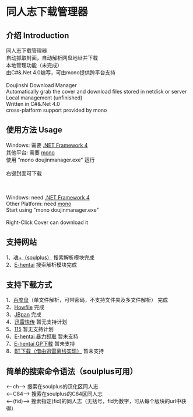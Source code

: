 同人志下载管理器
===================================
介绍 Introduction
-----------------------------------
同人志下载管理器<br />
自动抓取封面，自动解析网盘地址并下载<br />
本地管理功能（未完成）<br />
由C#&.Net 4.0编写，可由mono提供跨平台支持<br />
<br />
Doujinshi Download Manager<br />
Automatically grab the cover and download files stored in netdisk or server<br />
Local management (unfinished)<br />
Written in C#&.Net 4.0<br />
cross-platform support provided by mono<br />

使用方法 Usage
-----------------------------------
Windows: 需要 [.NET Framework 4](http://www.microsoft.com/zh-cn/download/details.aspx?id=17718)<br />
其他平台: 需要 [mono](http://www.go-mono.com/mono-downloads/download.html)<br />
使用 "mono doujinmanager.exe" 运行<br />
<br />
右键封面可下载<br />
<br />
<br />

Windows: need [.NET Framework 4](http://www.microsoft.com/zh-cn/download/details.aspx?id=17718)<br />
Other Platform: need [mono](http://www.go-mono.com/mono-downloads/download.html)<br />
Start using "mono doujinmanager.exe"<br />
<br />
Right-Click Cover can download it<br />

支持网站
-----------------------------------
1、[魂+（soulplus）](http://bbs.soul-plus.net) 搜索解析模块完成<br />
2、[E-hentai](http://e-hentai.org) 搜索解析模块完成<br />

支持下载方式
-----------------------------------
1、[百度盘](http://pan.baidu.com)（单文件解析，可带密码，不支持文件夹及多文件解析） 完成<br />
2、[Howfile](http://www.howfile.com) 完成<br />
3、[JBpan](http://jbpan.tk) 完成<br />
4、[迅雷快传](http://kuai.xunlei.com) 暂无支持计划<br />
5、[115](http://115.com) 暂无支持计划<br />
6、[E-hentai 暴力抓取](http://e-hentai.org) 暂未支持<br />
7、[E-hentai GP下载](http://e-hentai.org) 暂未支持<br />
8、[BT下载（借由迅雷离线实现）](http://lixian.xunlei.com) 暂未支持<br />

简单的搜索命令语法（soulplus可用）
-----------------------------------
<--ch--> 搜索在soulplus的汉化区同人志<br />
<--C84--> 搜索在soulplus的C84区同人志<br />
<--(fid)--> 搜索指定(fid)的同人志（无括号，fid为数字，可从每个版块的url中获得）<br />